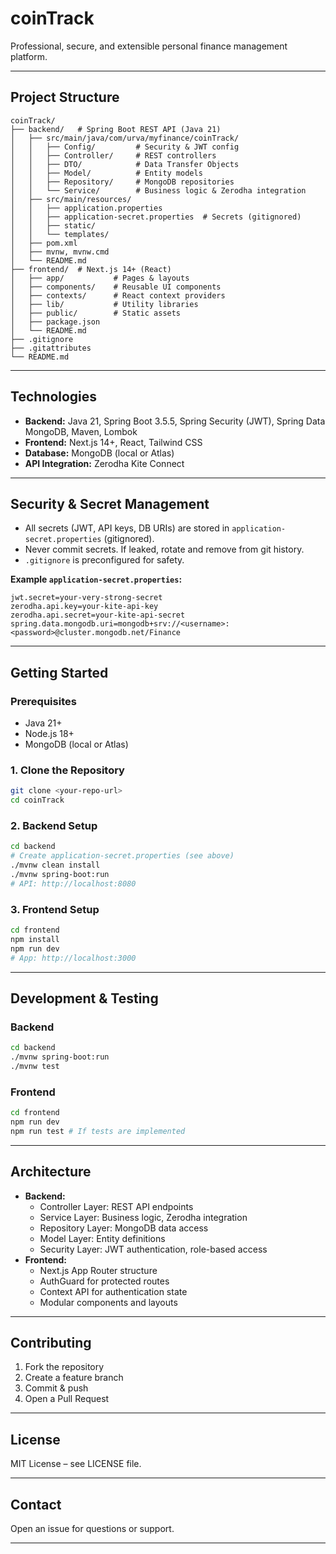 # coinTrack

Professional, secure, and extensible personal finance management platform.

---

## Project Structure

```
coinTrack/
├── backend/   # Spring Boot REST API (Java 21)
│   ├── src/main/java/com/urva/myfinance/coinTrack/
│   │   ├── Config/         # Security & JWT config
│   │   ├── Controller/     # REST controllers
│   │   ├── DTO/            # Data Transfer Objects
│   │   ├── Model/          # Entity models
│   │   ├── Repository/     # MongoDB repositories
│   │   └── Service/        # Business logic & Zerodha integration
│   ├── src/main/resources/
│   │   ├── application.properties
│   │   ├── application-secret.properties  # Secrets (gitignored)
│   │   ├── static/
│   │   └── templates/
│   ├── pom.xml
│   ├── mvnw, mvnw.cmd
│   └── README.md
├── frontend/  # Next.js 14+ (React)
│   ├── app/           # Pages & layouts
│   ├── components/    # Reusable UI components
│   ├── contexts/      # React context providers
│   ├── lib/           # Utility libraries
│   ├── public/        # Static assets
│   ├── package.json
│   └── README.md
├── .gitignore
├── .gitattributes
└── README.md
```

---

## Technologies

- **Backend:** Java 21, Spring Boot 3.5.5, Spring Security (JWT), Spring Data MongoDB, Maven, Lombok
- **Frontend:** Next.js 14+, React, Tailwind CSS
- **Database:** MongoDB (local or Atlas)
- **API Integration:** Zerodha Kite Connect

---

## Security & Secret Management

- All secrets (JWT, API keys, DB URIs) are stored in `application-secret.properties` (gitignored).
- Never commit secrets. If leaked, rotate and remove from git history.
- `.gitignore` is preconfigured for safety.

**Example `application-secret.properties`:**

```properties
jwt.secret=your-very-strong-secret
zerodha.api.key=your-kite-api-key
zerodha.api.secret=your-kite-api-secret
spring.data.mongodb.uri=mongodb+srv://<username>:<password>@cluster.mongodb.net/Finance
```

---

## Getting Started

### Prerequisites

- Java 21+
- Node.js 18+
- MongoDB (local or Atlas)

### 1. Clone the Repository

```bash
git clone <your-repo-url>
cd coinTrack
```

### 2. Backend Setup

```bash
cd backend
# Create application-secret.properties (see above)
./mvnw clean install
./mvnw spring-boot:run
# API: http://localhost:8080
```

### 3. Frontend Setup

```bash
cd frontend
npm install
npm run dev
# App: http://localhost:3000
```

---

## Development & Testing

### Backend

```bash
cd backend
./mvnw spring-boot:run
./mvnw test
```

### Frontend

```bash
cd frontend
npm run dev
npm run test # If tests are implemented
```

---

## Architecture

- **Backend:**
	- Controller Layer: REST API endpoints
	- Service Layer: Business logic, Zerodha integration
	- Repository Layer: MongoDB data access
	- Model Layer: Entity definitions
	- Security Layer: JWT authentication, role-based access
- **Frontend:**
	- Next.js App Router structure
	- AuthGuard for protected routes
	- Context API for authentication state
	- Modular components and layouts

---

## Contributing

1. Fork the repository
2. Create a feature branch
3. Commit & push
4. Open a Pull Request

---

## License

MIT License – see LICENSE file.

---

## Contact

Open an issue for questions or support.

---
